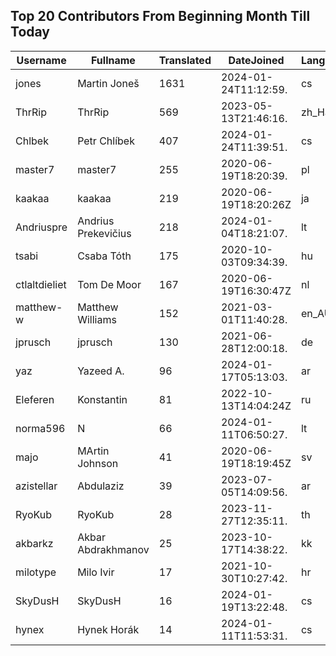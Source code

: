 ## Top 20 Contributors From Beginning Month Till Today ##
|Username|Fullname|Translated|DateJoined|Language|
|--------|--------|----------|----------|-------|
|jones|Martin Joneš|1631|2024-01-24T11:12:59.|cs|
|ThrRip|ThrRip|569|2023-05-13T21:46:16.|zh_Hans|
|Chlbek|Petr Chlíbek|407|2024-01-24T11:39:51.|cs|
|master7|master7|255|2020-06-19T18:20:39.|pl|
|kaakaa|kaakaa|219|2020-06-19T18:20:26Z|ja|
|Andriuspre|Andrius Prekevičius|218|2024-01-04T18:21:07.|lt|
|tsabi|Csaba Tóth|175|2020-10-03T09:34:39.|hu|
|ctlaltdieliet|Tom De Moor|167|2020-06-19T16:30:47Z|nl|
|matthew-w|Matthew Williams|152|2021-03-01T11:40:28.|en_AU|
|jprusch|jprusch|130|2021-06-28T12:00:18.|de|
|yaz|Yazeed A.|96|2024-01-17T05:13:03.|ar|
|Eleferen|Konstantin|81|2022-10-13T14:04:24Z|ru|
|norma596|N|66|2024-01-11T06:50:27.|lt|
|majo|MArtin Johnson|41|2020-06-19T18:19:45Z|sv|
|azistellar|Abdulaziz|39|2023-07-05T14:09:56.|ar|
|RyoKub|RyoKub|28|2023-11-27T12:35:11.|th|
|akbarkz|Akbar Abdrakhmanov|25|2023-10-17T14:38:22.|kk|
|milotype|Milo Ivir|17|2021-10-30T10:27:42.|hr|
|SkyDusH|SkyDusH|16|2024-01-19T13:22:48.|cs|
|hynex|Hynek Horák|14|2024-01-11T11:53:31.|cs|
